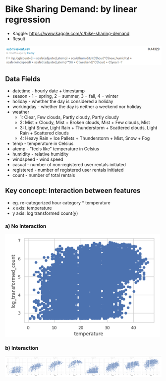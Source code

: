 # Bike Sharing Demand: by linear regression
- Kaggle: https://www.kaggle.com/c/bike-sharing-demand
- Result
<img src="result.png">

## Data Fields 
- datetime - hourly date + timestamp
- season -  1 = spring, 2 = summer, 3 = fall, 4 = winter 
- holiday - whether the day is considered a holiday
- workingday - whether the day is neither a weekend nor holiday
- weather 
	- 1: Clear, Few clouds, Partly cloudy, Partly cloudy 
	- 2: Mist + Cloudy, Mist + Broken clouds, Mist + Few clouds, Mist 
	- 3: Light Snow, Light Rain + Thunderstorm + Scattered clouds, Light Rain + Scattered clouds 
	- 4: Heavy Rain + Ice Pallets + Thunderstorm + Mist, Snow + Fog 
- temp - temperature in Celsius
- atemp - "feels like" temperature in Celsius
- humidity - relative humidity
- windspeed - wind speed
- casual - number of non-registered user rentals initiated
- registered - number of registered user rentals initiated
- count - number of total rentals

## Key concept: Interaction between features
- eg. re-categorized hour category \* temperature 
- x axis: temperature 
- y axis: log transformed count(y) 

<h3>a) No Interaction</h3>
<img src="bike1.png">


<h3>b) Interaction</h3>
<img src="bike2.png">

